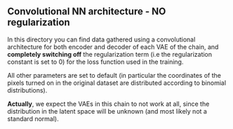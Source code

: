## Convolutional NN architecture - NO regularization

In this directory you can find data gathered using a 
convolutional architecture for both encoder and decoder of 
each VAE of the chain, and **completely switching off** the
regularization term (i.e the regularization constant is set 
to 0) for the loss function used in the training.

All other parameters are set to default (in particular the 
coordinates of the pixels turned on in the original dataset 
are distributed according to binomial distributions).

**Actually**, we expect the VAEs in this chain to not work at
all, since the distribution in the latent space will be 
unknown (and most likely not a standard normal).

